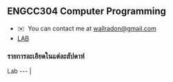 ENGCC304 Computer Programming
-----------------------------

* ✉️  You can contact me at [wallradon@gmail.com](mailto:wallradon@gmail.com)
* <a href="https://forms.office.com/pages/responsepage.aspx?id=GTgKLGaM4UqamTgy2frL2b9NLAdgiXFJhzFdXwn85ypUQVBWSk0wSUk3UFpVSlZPOTk5UU9SRFRRVy4u">LAB</a>

### รายการละเอียดในแต่ละสัปดาห์
Lab 
--- | 

